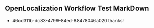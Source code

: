 ## OpenLocalization Workflow Test MarkDown
* 46cd311b-dc83-4799-84ed-88478046a020 thanks!

<!--HONumber=Jul16_HO3-->


